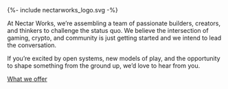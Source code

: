 <div class="area identity">
    <div class="wrapper">
        <div class="animate-rise">
            {%- include nectarworks_logo.svg -%}
        </div>
        <p class="animate-rise">
            At Nectar Works, we’re assembling a team of passionate builders, creators, and thinkers to challenge the status quo. We believe the intersection of gaming, crypto, and community is just getting started and we intend to lead the conversation.
        </p>
        <p class="animate-rise">
            If you’re excited by open systems, new models of play, and the opportunity to shape something from the ground up, we’d love to hear from you.
        </p>
        <a href="/#benefits" class="button animate-rise">What we offer</a>
    </div>
</div>